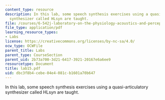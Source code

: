```yaml
---
content_type: resource
description: In this lab, some speech synthesis exercises using a quasi-articulatory
  synthesizer called HLsyn are taught.
file: /courses/6-542j-laboratory-on-the-physiology-acoustics-and-perception-of-speech-fall-2005/dbc3f8b4cebe04e4081cb1601a70b647_lab15.pdf
file_type: application/pdf
learning_resource_types:
- Labs
license: https://creativecommons.org/licenses/by-nc-sa/4.0/
ocw_type: OCWFile
parent_title: Labs
parent_type: CourseSection
parent_uid: 2b73a700-3d21-6417-3921-20167e6a6ee9
resourcetype: Document
title: lab15.pdf
uid: dbc3f8b4-cebe-04e4-081c-b1601a70b647
---
```

In this lab, some speech synthesis exercises using a quasi-articulatory synthesizer called HLsyn are taught.